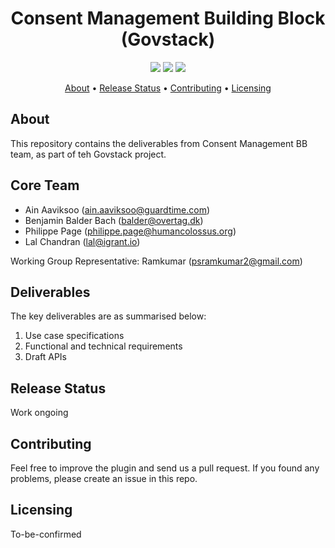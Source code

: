 <h1 align="center">
    Consent Management Building Block (Govstack)
</h1>

<p align="center">
    <a href="/../../commits/" title="Last Commit"><img src="https://img.shields.io/github/last-commit/lalc/BuildingBlockAPI?style=flat"></a>
    <a href="/../../issues" title="Open Issues"><img src="https://img.shields.io/github/issues/lalc/BuildingBlockAPI?style=flat"></a>
    <a href="./LICENSE" title="License"><img src="https://img.shields.io/badge/License-Apache%202.0-green.svg?style=flat"></a>
</p>

<p align="center">
  <a href="#about">About</a> •
  <a href="#release-status">Release Status</a> •
  <a href="#contributing">Contributing</a> •
  <a href="#licensing">Licensing</a>
</p>

## About

This repository contains the deliverables from Consent Management BB team, as part of teh Govstack project.

## Core Team

* Ain Aaviksoo ([ain.aaviksoo@guardtime.com](ain.aaviksoo@guardtime.com))
* Benjamin Balder Bach ([balder@overtag.dk](balder@overtag.dk)) 
* Philippe Page ([philippe.page@humancolossus.org](philippe.page@humancolossus.org))
* Lal Chandran ([lal@igrant.io](lal@igrant.io))

Working Group Representative: Ramkumar ([psramkumar2@gmail.com](psramkumar2@gmail.com))

## Deliverables

The key deliverables are as summarised below:

1. Use case specifications
2. Functional and technical requirements
3. Draft APIs

## Release Status

Work ongoing

## Contributing

Feel free to improve the plugin and send us a pull request. If you found any problems, please create an issue in this repo.

## Licensing
To-be-confirmed
